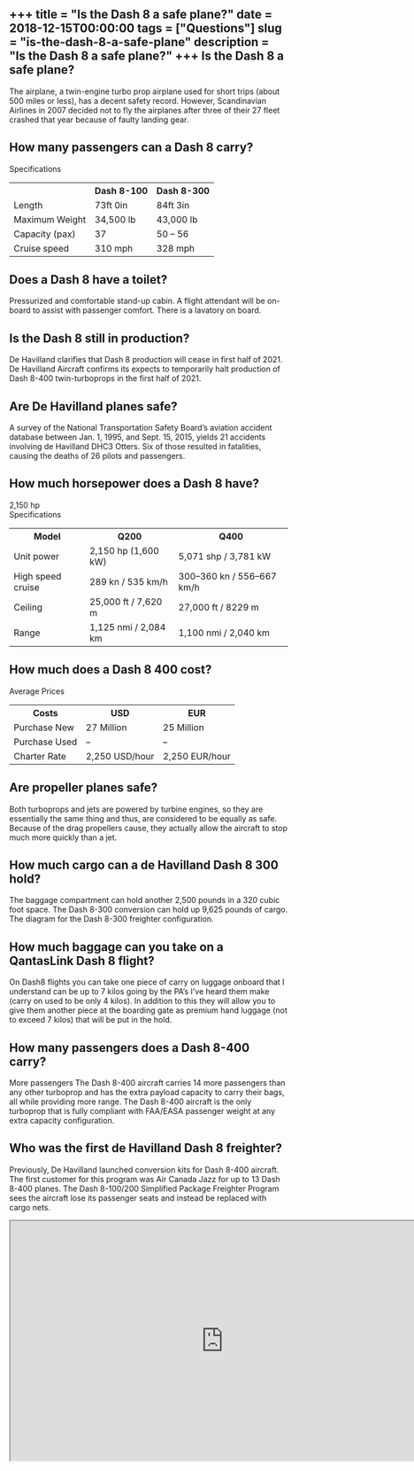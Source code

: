 +++
title = "Is the Dash 8 a safe plane?"
date = 2018-12-15T00:00:00
tags = ["Questions"]
slug = "is-the-dash-8-a-safe-plane"
description = "Is the Dash 8 a safe plane?"
+++
Is the Dash 8 a safe plane?
---------------------------

The airplane, a twin-engine turbo prop airplane used for short trips (about 500 miles or less), has a decent safety record. However, Scandinavian Airlines in 2007 decided not to fly the airplanes after three of their 27 fleet crashed that year because of faulty landing gear.

How many passengers can a Dash 8 carry?
---------------------------------------

Specifications

<table><tr><th></th><th>Dash 8-100</th><th>Dash 8-300</th></tr><tr><td>Length</td><td>73ft 0in</td><td>84ft 3in</td></tr><tr><td>Maximum Weight</td><td>34,500 lb</td><td>43,000 lb</td></tr><tr><td>Capacity (pax)</td><td>37</td><td>50 – 56</td></tr><tr><td>Cruise speed</td><td>310 mph</td><td>328 mph</td></tr></table>

Does a Dash 8 have a toilet?
----------------------------

Pressurized and comfortable stand-up cabin. A flight attendant will be on-board to assist with passenger comfort. There is a lavatory on board.

Is the Dash 8 still in production?
----------------------------------

De Havilland clarifies that Dash 8 production will cease in first half of 2021. De Havilland Aircraft confirms its expects to temporarily halt production of Dash 8-400 twin-turboprops in the first half of 2021.

Are De Havilland planes safe?
-----------------------------

A survey of the National Transportation Safety Board’s aviation accident database between Jan. 1, 1995, and Sept. 15, 2015, yields 21 accidents involving de Havilland DHC3 Otters. Six of those resulted in fatalities, causing the deaths of 26 pilots and passengers.

How much horsepower does a Dash 8 have?
---------------------------------------

2,150 hp  
Specifications

<table><tr><th>Model</th><th>Q200</th><th>Q400</th></tr><tr><td>Unit power</td><td>2,150 hp (1,600 kW)</td><td>5,071 shp / 3,781 kW</td></tr><tr><td>High speed cruise</td><td>289 kn / 535 km/h</td><td>300–360 kn / 556–667 km/h</td></tr><tr><td>Ceiling</td><td>25,000 ft / 7,620 m</td><td>27,000 ft / 8229 m</td></tr><tr><td>Range</td><td>1,125 nmi / 2,084 km</td><td>1,100 nmi / 2,040 km</td></tr></table>

How much does a Dash 8 400 cost?
--------------------------------

Average Prices

<table><tr><th>Costs</th><th>USD</th><th>EUR</th></tr><tr><td>Purchase New</td><td>27 Million</td><td>25 Million</td></tr><tr><td>Purchase Used</td><td>–</td><td>–</td></tr><tr><td>Charter Rate</td><td>2,250 USD/hour</td><td>2,250 EUR/hour</td></tr></table>

Are propeller planes safe?
--------------------------

Both turboprops and jets are powered by turbine engines, so they are essentially the same thing and thus, are considered to be equally as safe. Because of the drag propellers cause, they actually allow the aircraft to stop much more quickly than a jet.

How much cargo can a de Havilland Dash 8 300 hold?
--------------------------------------------------

The baggage compartment can hold another 2,500 pounds in a 320 cubic foot space. The Dash 8-300 conversion can hold up 9,625 pounds of cargo. The diagram for the Dash 8-300 freighter configuration.

How much baggage can you take on a QantasLink Dash 8 flight?
------------------------------------------------------------

On Dash8 flights you can take one piece of carry on luggage onboard that I understand can be up to 7 kilos going by the PA’s I’ve heard them make (carry on used to be only 4 kilos). In addition to this they will allow you to give them another piece at the boarding gate as premium hand luggage (not to exceed 7 kilos) that will be put in the hold.

How many passengers does a Dash 8-400 carry?
--------------------------------------------

More passengers The Dash 8-400 aircraft carries 14 more passengers than any other turboprop and has the extra payload capacity to carry their bags, all while providing more range. The Dash 8-400 aircraft is the only turboprop that is fully compliant with FAA/EASA passenger weight at any extra capacity configuration.

Who was the first de Havilland Dash 8 freighter?
------------------------------------------------

Previously, De Havilland launched conversion kits for Dash 8-400 aircraft. The first customer for this program was Air Canada Jazz for up to 13 Dash 8-400 planes. The Dash 8-100/200 Simplified Package Freighter Program sees the aircraft lose its passenger seats and instead be replaced with cargo nets.

<iframe allow="accelerometer; autoplay; clipboard-write; encrypted-media; gyroscope; picture-in-picture" allowfullscreen="" class="__youtube_prefs__  epyt-is-override  no-lazyload" data-no-lazy="1" data-origheight="433" data-origwidth="770" data-skipgform_ajax_framebjll="" height="433" id="_ytid_89778" loading="lazy" src="https://www.youtube.com/embed/Tac25e5Eh_s?enablejsapi=1&autoplay=0&cc_load_policy=0&cc_lang_pref=&iv_load_policy=1&loop=0&modestbranding=0&rel=1&fs=1&playsinline=0&autohide=2&theme=dark&color=red&controls=1&" title="YouTube player" width="770"></iframe>